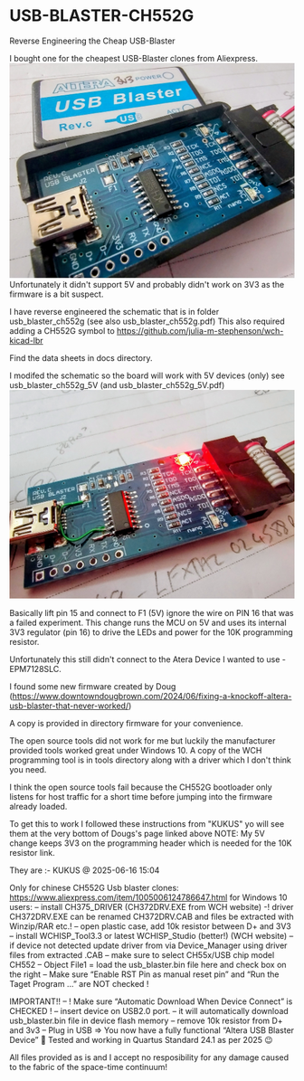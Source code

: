 # USB-BLASTER-CH552G
Reverse Engineering the Cheap USB-Blaster

I bought one for the cheapest USB-Blaster clones from Aliexpress.
![CheapPix](/images/CHEAPO.jpg)
Unfortunately it didn't support 5V and probably didn't work on 3V3 as the firmware is a bit suspect.

I have reverse engineered the schematic that is in folder usb_blaster_ch552g (see also usb_blaster_ch552g.pdf)
This also required adding a CH552G symbol to https://github.com/julia-m-stephenson/wch-kicad-lbr

Find the data sheets in docs directory.

I modifed the schematic so the board will work with 5V devices (only) see usb_blaster_ch552g_5V (and usb_blaster_ch552g_5V.pdf)
![CheapPix](/images/CHEAPO_5V.jpg)


Basically lift pin 15 and connect to F1 (5V) ignore the wire on PIN 16 that was a failed experiment. 
This change runs the MCU on 5V and uses its internal 3V3 regulator (pin 16) to drive the LEDs and power for the 10K programming resistor.

Unfortunately this still didn't connect to the Atera Device I wanted to use - EPM7128SLC.

I found some new firmware created by Doug (https://www.downtowndougbrown.com/2024/06/fixing-a-knockoff-altera-usb-blaster-that-never-worked/)

A copy is provided in directory firmware for your convenience.

The open source tools did not work for me but luckily the manufacturer provided tools worked great under Windows 10.
A copy of the WCH programming tool is in tools directory along with a driver which I don't think you need.

I think the open source tools fail because the CH552G bootloader only listens for host traffic for a short time before jumping into the firmware already loaded.

To get this to work I followed these instructions from "KUKUS" yo will see them at the very bottom of Dougs's page linked above
NOTE: My 5V change keeps 3V3 on the programming header which is needed for the 10K resistor link.

They are :-
KUKUS @ 2025-06-16 15:04

Only for chinese CH552G Usb blaster clones:
https://www.aliexpress.com/item/1005006124786647.html
for Windows 10 users:
– install CH375_DRIVER (CH372DRV.EXE from WCH website)
-! driver CH372DRV.EXE can be renamed CH372DRV.CAB and files be extracted with Winzip/RAR etc.!
– open plastic case, add 10k resistor between D+ and 3V3
– install WCHISP_Tool3.3 or latest WCHISP_Studio (better!) (WCH website)
– if device not detected update driver from via Device_Manager using driver files from extracted .CAB
– make sure to select CH55x/USB chip model CH552
– Object File1 = load the usb_blaster.bin file here and check box on the right
– Make sure “Enable RST Pin as manual reset pin” and “Run the Taget Program …” are NOT checked !

IMPORTANT!!
– ! Make sure “Automatic Download When Device Connect” is CHECKED !
– insert device on USB2.0 port.
– it will automatically download usb_blaster.bin file in device flash memory
– remove 10k resistor from D+ and 3v3
– Plug in USB => You now have a fully functional “Altera USB Blaster Device” 🙂
Tested and working in Quartus Standard 24.1 as per 2025 😉

All files provided as is and I accept no resposibility for any damage caused to the fabric of the space-time continuum!